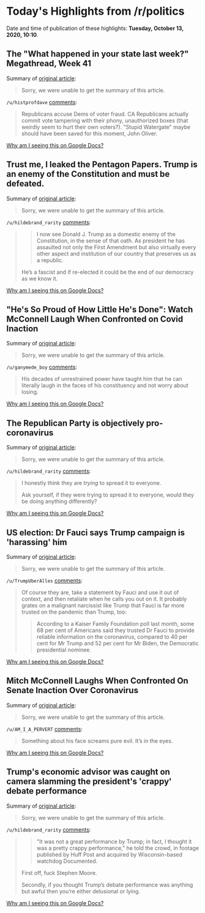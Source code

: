 # Today's Highlights from /r/politics

Date and time of publication of these highlights: **Tuesday, October 13, 2020, 10:10**.

## The "What happened in your state last week?" Megathread, Week 41

Summary of [original article](https://www.reddit.com/r/politics/comments/jahnp2/the_what_happened_in_your_state_last_week/):

> Sorry, we were unable to get the summary of this article.

`/u/histprofdave` [comments](https://www.reddit.com/r/politics/comments/jahnp2/the_what_happened_in_your_state_last_week/):

> Republicans accuse Dems of voter fraud. CA Republicans actually commit vote tampering with their phony, unauthorized boxes (that weirdly seem to hurt their own voters?). "Stupid Watergate" maybe should have been saved for this moment, John Oliver.

[Why am I seeing this on Google Docs?](https://docs.google.com/document/d/1Dc6We63vOXIZsc0op-Bt4abqkYjXzOigalQqFxmvvbM/edit?usp=sharing)

## Trust me, I leaked the Pentagon Papers. Trump is an enemy of the Constitution and must be defeated.

Summary of [original article](https://www.metrotimes.com/news-hits/archives/2020/10/13/trust-me-i-leaked-the-pentagon-papers-trump-is-an-enemy-of-the-constitution-and-must-be-defeated):

> Sorry, we were unable to get the summary of this article.

`/u/hildebrand_rarity` [comments](https://www.reddit.com/r/politics/comments/jae0ka/trust_me_i_leaked_the_pentagon_papers_trump_is_an/):

> >	I now see Donald J. Trump as a domestic enemy of the Constitution, in the sense of that oath. As president he has assaulted not only the First Amendment but also virtually every other aspect and institution of our country that preserves us as a republic. 
> 
> He’s a fascist and if re-elected it could be the end of our democracy as we know it.

[Why am I seeing this on Google Docs?](https://docs.google.com/document/d/1Dc6We63vOXIZsc0op-Bt4abqkYjXzOigalQqFxmvvbM/edit?usp=sharing)

## "He's So Proud of How Little He's Done": Watch McConnell Laugh When Confronted on Covid Inaction

Summary of [original article](https://www.commondreams.org/news/2020/10/13/hes-so-proud-how-little-hes-done-watch-mcconnell-laugh-when-confronted-covid):

> Sorry, we were unable to get the summary of this article.

`/u/ganymede_boy` [comments](https://www.reddit.com/r/politics/comments/jablog/hes_so_proud_of_how_little_hes_done_watch/):

> His decades of unrestrained power have taught him that he can literally laugh in the faces of his constituency and not worry about losing.

[Why am I seeing this on Google Docs?](https://docs.google.com/document/d/1Dc6We63vOXIZsc0op-Bt4abqkYjXzOigalQqFxmvvbM/edit?usp=sharing)

## The Republican Party is objectively pro-coronavirus

Summary of [original article](https://theweek.com/articles/943192/republican-party-objectively-procoronavirus):

> Sorry, we were unable to get the summary of this article.

`/u/hildebrand_rarity` [comments](https://www.reddit.com/r/politics/comments/jaavny/the_republican_party_is_objectively_procoronavirus/):

> I honestly think they are *trying* to spread it to everyone. 
> 
> Ask yourself, if they were trying to spread it to everyone, would they be doing anything differently?

[Why am I seeing this on Google Docs?](https://docs.google.com/document/d/1Dc6We63vOXIZsc0op-Bt4abqkYjXzOigalQqFxmvvbM/edit?usp=sharing)

## US election: Dr Fauci says Trump campaign is 'harassing' him

Summary of [original article](https://www.independent.co.uk/news/world/americas/us-election/dr-fauci-trump-coronavirus-ad-campaign-us-election-b1012393.html):

> Sorry, we were unable to get the summary of this article.

`/u/TrumpUberAlles` [comments](https://www.reddit.com/r/politics/comments/jadfg5/us_election_dr_fauci_says_trump_campaign_is/):

> Of course they are, take a statement by Fauci and use it out of context, and then retaliate when he calls you out on it.   It probably grates on a malignant narcissist like Trump that Fauci is far more trusted on the pandemic than Trump, too:
> 
> >According to a Kaiser Family Foundation poll last month, some 68 per cent of Americans said they trusted Dr Fauci to provide reliable information on the coronavirus, compared to 40 per cent for Mr Trump and 52 per cent for Mr Biden, the Democratic presidential nominee.

[Why am I seeing this on Google Docs?](https://docs.google.com/document/d/1Dc6We63vOXIZsc0op-Bt4abqkYjXzOigalQqFxmvvbM/edit?usp=sharing)

## Mitch McConnell Laughs When Confronted On Senate Inaction Over Coronavirus

Summary of [original article](https://www.huffpost.com/entry/mitch-mcconnell-coronavirus-laugh_n_5f850bffc5b62f97bac6e12d):

> Sorry, we were unable to get the summary of this article.

`/u/AM_I_A_PERVERT` [comments](https://www.reddit.com/r/politics/comments/jaah4t/mitch_mcconnell_laughs_when_confronted_on_senate/):

> Something about his face screams pure evil. It’s in the eyes.

[Why am I seeing this on Google Docs?](https://docs.google.com/document/d/1Dc6We63vOXIZsc0op-Bt4abqkYjXzOigalQqFxmvvbM/edit?usp=sharing)

## Trump's economic advisor was caught on camera slamming the president's 'crappy' debate performance

Summary of [original article](https://www.businessinsider.com/donald-trump-debate-stephen-moore-filmed-crappy-performance-report-2020-10):

> Sorry, we were unable to get the summary of this article.

`/u/hildebrand_rarity` [comments](https://www.reddit.com/r/politics/comments/jabe3y/trumps_economic_advisor_was_caught_on_camera/):

> >	"It was not a great performance by Trump; in fact, I thought it was a pretty crappy performance," he told the crowd, in footage published by Huff Post and acquired by Wisconsin-based watchdog Documented.
> 
> First off, fuck Stephen Moore. 
> 
> Secondly, if you thought Trump’s debate performance was anything but awful then you’re either delusional or lying.

[Why am I seeing this on Google Docs?](https://docs.google.com/document/d/1Dc6We63vOXIZsc0op-Bt4abqkYjXzOigalQqFxmvvbM/edit?usp=sharing)

